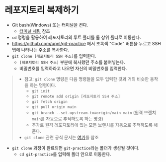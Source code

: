 # 레포지토리 복제하기
* Git bash(Windows) 또는 터미널을 켠다.
  * [터미널 세팅](../setting/terminal.md) 참조
* `cd` 명령을 활용하여 레포지토리의 루트 폴더를 둘 상위 폴더로 이동한다.
* https://github.com/upnl/git-practice 에서 초록색 "Code" 버튼을 누르고 SSH 탭에 나타나는 주소를 복사한다.
* `git clone [레포지토리 SSH 주소]`를 입력한다.
  * `[레포지토리 SSH 주소]` 부분에 복사했던 주소를 붙여넣는다.
  * 비밀번호를 입력하라고 나오면 자신의 비밀번호를 입력한다.
>  * 참고: `git clone` 명령은 다음 명령들을 모두 입력한 것과 거의 비슷한 동작을 하는 명령이다.
>    * `git init`
>    * `git remote add origin [레포지토리 SSH 주소]`
>    * `git fetch origin`
>    * `git pull origin main`
>    * `git branch --set-upstream-to=origin/main main` (원격 브랜치 `main`를 자동으로 추적하도록 하는 명령)
>    * 추가로 원격 레포지토리에 있는 모든 브랜치를 자동으로 추적하도록 해준다.
>  * `git clone` 관련 공식 문서는 [여기](https://git-scm.com/docs/git-clone)를 참조
* `git clone` 과정이 완료되면 `git-practice`라는 폴더가 생성될 것이다.
  * `cd git-practice`를 입력해 폴더 안으로 이동한다.